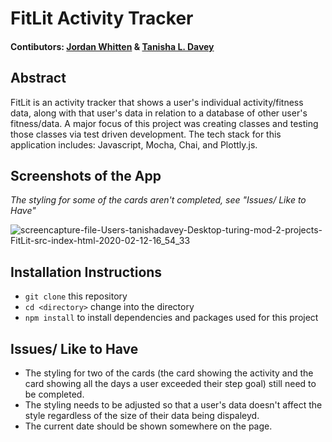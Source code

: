 # FitLit Activity Tracker
#### Contibutors: [Jordan Whitten](https://github.com/jordanwa1947) & [Tanisha L. Davey](https://github.com/jordanwa1947/FitLit/commits?author=tanishalatoya)
## Abstract
FitLit is an activity tracker that shows a user's individual activity/fitness data, along with that user's data in relation to a database of other user's fitness/data. A major focus of this project was creating classes and testing those classes via test driven development. The tech stack for this application includes: Javascript, Mocha, Chai, and Plottly.js.

## Screenshots of the App
 _The styling for some of the cards aren't completed, see "Issues/ Like to Have"_

![screencapture-file-Users-tanishadavey-Desktop-turing-mod-2-projects-FitLit-src-index-html-2020-02-12-16_54_33](https://user-images.githubusercontent.com/41553045/74388360-7629e600-4db8-11ea-95b5-ee72ba8bf50d.png)


## Installation Instructions
* `git clone` this repository
* `cd <directory>` change into the directory
* `npm install` to install dependencies and packages used for this project

## Issues/ Like to Have
* The styling for two of the cards (the card showing the activity and the card showing all the days a user exceeded their step goal) still need to be completed. 
* The styling needs to be adjusted so that a user's data doesn't affect the style regardless of the size of their data being dispaleyd.
* The current date should be shown somewhere on the page.
